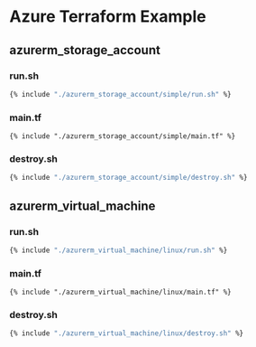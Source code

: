 # Azure Terraform Example

## azurerm_storage_account

### run.sh

```bash
{% include "./azurerm_storage_account/simple/run.sh" %}
```

### main.tf

```hcl
{% include "./azurerm_storage_account/simple/main.tf" %}
```

### destroy.sh

```bash
{% include "./azurerm_storage_account/simple/destroy.sh" %}
```

## azurerm_virtual_machine

### run.sh

```bash
{% include "./azurerm_virtual_machine/linux/run.sh" %}
```

### main.tf

```hcl
{% include "./azurerm_virtual_machine/linux/main.tf" %}
```

### destroy.sh

```bash
{% include "./azurerm_virtual_machine/linux/destroy.sh" %}
```